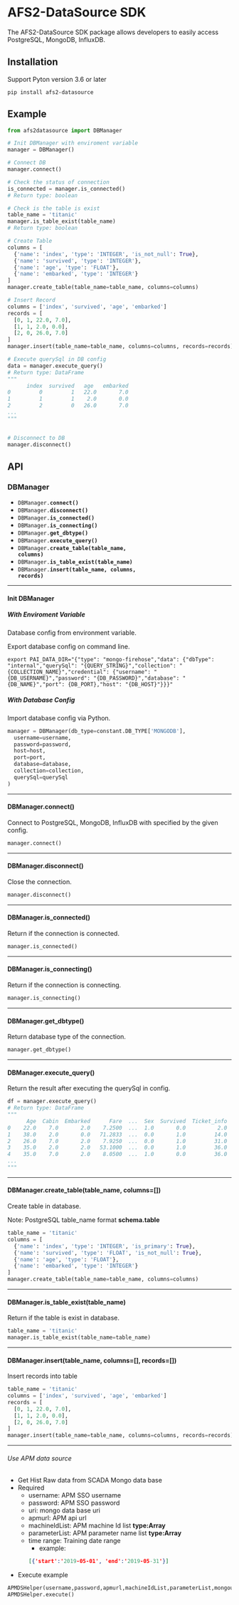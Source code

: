 # AFS2-DataSource SDK
The AFS2-DataSource SDK package allows developers to easily access PostgreSQL, MongoDB, InfluxDB.

## Installation
Support Pyton version 3.6 or later
```
pip install afs2-datasource
```

## Example

```python
from afs2datasource import DBManager

# Init DBManager with enviroment variable
manager = DBManager()

# Connect DB
manager.connect()

# Check the status of connection
is_connected = manager.is_connected()
# Return type: boolean

# Check is the table is exist
table_name = 'titanic'
manager.is_table_exist(table_name)
# Return type: boolean

# Create Table
columns = [
  {'name': 'index', 'type': 'INTEGER', 'is_not_null': True},
  {'name': 'survived', 'type': 'INTEGER'},
  {'name': 'age', 'type': 'FLOAT'},
  {'name': 'embarked', 'type': 'INTEGER'}
]
manager.create_table(table_name=table_name, columns=columns)

# Insert Record
columns = ['index', 'survived', 'age', 'embarked']
records = [
  [0, 1, 22.0, 7.0],
  [1, 1, 2.0, 0.0],
  [2, 0, 26.0, 7.0]
]
manager.insert(table_name=table_name, columns=columns, records=records)

# Execute querySql in DB config
data = manager.execute_query()
# Return type: DataFrame
"""
      index  survived   age   embarked
0         0         1   22.0       7.0
1         1         1    2.0       0.0
2         2         0   26.0       7.0
...
"""


# Disconnect to DB
manager.disconnect()

```

## API
### DBManager
+ <a hred="#connect"><code>DBManager.<b>connect()</b></code></a>
+ <a hred="#disconnect"><code>DBManager.<b>disconnect()</b></code></a>
+ <a hred="#is_connected"><code>DBManager.<b>is_connected()</b></code></a>
+ <a hred="#is_connecting"><code>DBManager.<b>is_connecting()</b></code></a>
+ <a hred="#get_dbtype"><code>DBManager.<b>get_dbtype()</b></code></a>
+ <a hred="#execute_query"><code>DBManager.<b>execute_query()</b></code></a>
+ <a hred="#create_table"><code>DBManager.<b>create_table(table_name, columns)</b></code></a>
+ <a hred="#is_table_exist"><code>DBManager.<b>is_table_exist(table_name)</b></code></a>
+ <a hred="#insert"><code>DBManager.<b>insert(table_name, columns, records)</b></code></a>
----
#### Init DBManager
##### With Enviroment Variable
Database config from environment variable.

Export database config on command line.
```base
export PAI_DATA_DIR="{"type": "mongo-firehose","data": {"dbType": "internal","querySql": "{QUERY_STRING}","collection": "{COLLECTION_NAME}","credential": {"username": "{DB_USERNAME}","password": "{DB_PASSWORD}","database": "{DB_NAME}","port": {DB_PORT},"host": "{DB_HOST}"}}}"
```
##### With Database Config
Import database config via Python.
```python
manager = DBManager(db_type=constant.DB_TYPE['MONGODB'],
  username=username,
  password=password,
  host=host,
  port=port,
  database=database,
  collection=collection,
  querySql=querySql
)
```
----
<a name="#connect"></a>
#### DBManager.connect()
Connect to PostgreSQL, MongoDB, InfluxDB with specified by the given config.
```python
manager.connect()
```
----
<a name="#disconnect"></a>
#### DBManager.disconnect()
Close the connection.
```python
manager.disconnect()
```
----
<a name="#is_connected"></a>
#### DBManager.is_connected()
Return if the connection is connected.
```python
manager.is_connected()
```
----
<a name="#is_connecting"></a>
#### DBManager.is_connecting()
Return if the connection is connecting.
```python
manager.is_connecting()
```
----
<a name="#get_dbtype"></a>
#### DBManager.get_dbtype()
Return database type of the connection.
```python
manager.get_dbtype()
```
----
<a name="#execute_query"></a>
#### DBManager.execute_query()
Return the result after executing the querySql in config.
```python
df = manager.execute_query()
# Return type: DataFrame
"""
      Age  Cabin  Embarked      Fare  ...  Sex  Survived  Ticket_info  Title2
0    22.0    7.0       2.0    7.2500  ...  1.0       0.0          2.0     2.0
1    38.0    2.0       0.0   71.2833  ...  0.0       1.0         14.0     3.0
2    26.0    7.0       2.0    7.9250  ...  0.0       1.0         31.0     1.0
3    35.0    2.0       2.0   53.1000  ...  0.0       1.0         36.0     3.0
4    35.0    7.0       2.0    8.0500  ...  1.0       0.0         36.0     2.0
...
"""
```
----
<a name="#create_table"></a>
#### DBManager.create_table(table_name, columns=[])
Create table in database.

Note: PostgreSQL table_name format **schema.table**
```python
table_name = 'titanic'
columns = [
  {'name': 'index', 'type': 'INTEGER', 'is_primary': True},
  {'name': 'survived', 'type': 'FLOAT', 'is_not_null': True},
  {'name': 'age', 'type': 'FLOAT'},
  {'name': 'embarked', 'type': 'INTEGER'}
]
manager.create_table(table_name=table_name, columns=columns)
```
----
<a name="#is_table_exist"></a>
#### DBManager.is_table_exist(table_name)
Return if the table is exist in database.
```python
table_name = 'titanic'
manager.is_table_exist(table_name=table_name)
```
----
<a name="#insert"></a>
#### DBManager.insert(table_name, columns=[], records=[])
Insert records into table
```python
table_name = 'titanic'
columns = ['index', 'survived', 'age', 'embarked']
records = [
  [0, 1, 22.0, 7.0],
  [1, 1, 2.0, 0.0],
  [2, 0, 26.0, 7.0]
]
manager.insert(table_name=table_name, columns=columns, records=records)
```
---

###### Use APM data source
* Get Hist Raw data from SCADA Mongo data base
* Required
  - username: APM SSO username
  - password: APM SSO password
  - uri: mongo data base uri
  - apmurl: APM api url
  - machineIdList: APM machine Id list **type:Array**
  - parameterList: APM parameter name list **type:Array**
  - time range: Training date range
    * example:
    ```json
    [{'start':'2019-05-01', 'end':'2019-05-31'}]
    ```
* Execute example
```python
APMDSHelper(username,password,apmurl,machineIdList,parameterList,mongouri,timeRange)
APMDSHelper.execute()
```